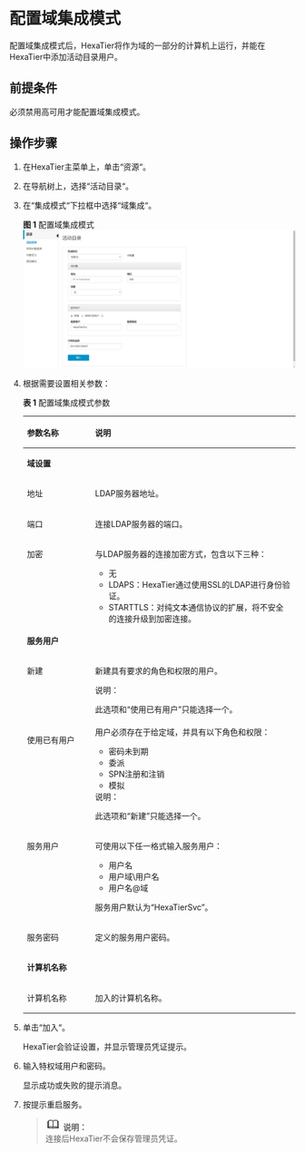 # 配置域集成模式<a name="ZH-CN_TOPIC_0111166494"></a>

配置域集成模式后，HexaTier将作为域的一部分的计算机上运行，并能在HexaTier中添加活动目录用户。

## 前提条件<a name="zh-cn_topic_0110574937_sf8252653f7e048f5b3f8b67e7fe0f1c4"></a>

必须禁用高可用才能配置域集成模式。

## 操作步骤<a name="zh-cn_topic_0110574937_seecb1e29ef1744939d4a34a1858feada"></a>

1.  在HexaTier主菜单上，单击“资源“。
2.  在导航树上，选择“活动目录“。
3.  在“集成模式“下拉框中选择“域集成“。

    **图 1**  配置域集成模式<a name="zh-cn_topic_0110574937_fig1272715561304"></a>  
    ![](figures/配置域集成模式.png "配置域集成模式")

4.  根据需要设置相关参数：

    **表 1**  配置域集成模式参数

    <a name="zh-cn_topic_0110574937_t5ab4504cb311481eb435b427e35e976f"></a>
    <table><thead align="left"><tr id="zh-cn_topic_0110574937_r5cd1fdcdb4c748ad9afbe8823e853c3f"><th class="cellrowborder" valign="top" width="25%" id="mcps1.2.3.1.1"><p id="zh-cn_topic_0110574937_a8d768eab73a6459586832dda2f2c7bd2"><a name="zh-cn_topic_0110574937_a8d768eab73a6459586832dda2f2c7bd2"></a><a name="zh-cn_topic_0110574937_a8d768eab73a6459586832dda2f2c7bd2"></a>参数名称</p>
    </th>
    <th class="cellrowborder" valign="top" width="75%" id="mcps1.2.3.1.2"><p id="zh-cn_topic_0110574937_a88ea61fa48c64f9dbfb5bdead2eec8a0"><a name="zh-cn_topic_0110574937_a88ea61fa48c64f9dbfb5bdead2eec8a0"></a><a name="zh-cn_topic_0110574937_a88ea61fa48c64f9dbfb5bdead2eec8a0"></a>说明</p>
    </th>
    </tr>
    </thead>
    <tbody><tr id="zh-cn_topic_0110574937_r1cbf857b4e224371931a7821b1bcaf42"><td class="cellrowborder" colspan="2" valign="top" headers="mcps1.2.3.1.1 mcps1.2.3.1.2 "><p id="zh-cn_topic_0110574937_ab15e60f711a04640934ad6dfeae47225"><a name="zh-cn_topic_0110574937_ab15e60f711a04640934ad6dfeae47225"></a><a name="zh-cn_topic_0110574937_ab15e60f711a04640934ad6dfeae47225"></a><strong id="zh-cn_topic_0110574937_a67a660fc58cd4b5faa0c6273fbe1979c"><a name="zh-cn_topic_0110574937_a67a660fc58cd4b5faa0c6273fbe1979c"></a><a name="zh-cn_topic_0110574937_a67a660fc58cd4b5faa0c6273fbe1979c"></a>域设置</strong></p>
    </td>
    </tr>
    <tr id="zh-cn_topic_0110574937_r2629355dc3994c69821f154a4773afba"><td class="cellrowborder" valign="top" width="25%" headers="mcps1.2.3.1.1 "><p id="zh-cn_topic_0110574937_a100d959e59f3400f88d5531cb195e361"><a name="zh-cn_topic_0110574937_a100d959e59f3400f88d5531cb195e361"></a><a name="zh-cn_topic_0110574937_a100d959e59f3400f88d5531cb195e361"></a>地址</p>
    </td>
    <td class="cellrowborder" valign="top" width="75%" headers="mcps1.2.3.1.2 "><p id="zh-cn_topic_0110574937_a5ffe86e200b540aeb76954778960a10a"><a name="zh-cn_topic_0110574937_a5ffe86e200b540aeb76954778960a10a"></a><a name="zh-cn_topic_0110574937_a5ffe86e200b540aeb76954778960a10a"></a>LDAP服务器地址。</p>
    </td>
    </tr>
    <tr id="zh-cn_topic_0110574937_r8edc0c5bcc1e4bb79c506d1cd4b50bd2"><td class="cellrowborder" valign="top" width="25%" headers="mcps1.2.3.1.1 "><p id="zh-cn_topic_0110574937_ade77182878fd4119b2bef22c6c450a1b"><a name="zh-cn_topic_0110574937_ade77182878fd4119b2bef22c6c450a1b"></a><a name="zh-cn_topic_0110574937_ade77182878fd4119b2bef22c6c450a1b"></a>端口</p>
    </td>
    <td class="cellrowborder" valign="top" width="75%" headers="mcps1.2.3.1.2 "><p id="zh-cn_topic_0110574937_a7cd98f626df844688078359e9f856f1d"><a name="zh-cn_topic_0110574937_a7cd98f626df844688078359e9f856f1d"></a><a name="zh-cn_topic_0110574937_a7cd98f626df844688078359e9f856f1d"></a>连接LDAP服务器的端口。</p>
    </td>
    </tr>
    <tr id="zh-cn_topic_0110574937_r0e4e4689f3d64216b8ec845ac957602f"><td class="cellrowborder" valign="top" width="25%" headers="mcps1.2.3.1.1 "><p id="zh-cn_topic_0110574937_a2dd6387d069f4e55baa8d9b17b0e83d8"><a name="zh-cn_topic_0110574937_a2dd6387d069f4e55baa8d9b17b0e83d8"></a><a name="zh-cn_topic_0110574937_a2dd6387d069f4e55baa8d9b17b0e83d8"></a>加密</p>
    </td>
    <td class="cellrowborder" valign="top" width="75%" headers="mcps1.2.3.1.2 "><p id="zh-cn_topic_0110574937_aafd2936df1314d49bc04b7ac54a251e6"><a name="zh-cn_topic_0110574937_aafd2936df1314d49bc04b7ac54a251e6"></a><a name="zh-cn_topic_0110574937_aafd2936df1314d49bc04b7ac54a251e6"></a>与LDAP服务器的连接加密方式，包含以下三种：</p>
    <a name="zh-cn_topic_0110574937_u19955d7aa7364ca9a7fcb2289c453cd6"></a><a name="zh-cn_topic_0110574937_u19955d7aa7364ca9a7fcb2289c453cd6"></a><ul id="zh-cn_topic_0110574937_u19955d7aa7364ca9a7fcb2289c453cd6"><li>无</li><li>LDAPS：HexaTier通过使用SSL的LDAP进行身份验证。</li><li>STARTTLS：对纯文本通信协议的扩展，将不安全的连接升级到加密连接。</li></ul>
    </td>
    </tr>
    <tr id="zh-cn_topic_0110574937_r423ee1052b8c4a579c97160b8b118629"><td class="cellrowborder" colspan="2" valign="top" headers="mcps1.2.3.1.1 mcps1.2.3.1.2 "><p id="zh-cn_topic_0110574937_a2615084288a24e7dbf50af198ab4e0cf"><a name="zh-cn_topic_0110574937_a2615084288a24e7dbf50af198ab4e0cf"></a><a name="zh-cn_topic_0110574937_a2615084288a24e7dbf50af198ab4e0cf"></a><strong id="zh-cn_topic_0110574937_a5620bcecc0134891a645ac266d350cfe"><a name="zh-cn_topic_0110574937_a5620bcecc0134891a645ac266d350cfe"></a><a name="zh-cn_topic_0110574937_a5620bcecc0134891a645ac266d350cfe"></a>服务用户</strong></p>
    </td>
    </tr>
    <tr id="zh-cn_topic_0110574937_r2580d8eed7ce4c858b3fb6fe3718e441"><td class="cellrowborder" valign="top" width="25%" headers="mcps1.2.3.1.1 "><p id="zh-cn_topic_0110574937_zh-cn_topic_0076429800_p83239169299"><a name="zh-cn_topic_0110574937_zh-cn_topic_0076429800_p83239169299"></a><a name="zh-cn_topic_0110574937_zh-cn_topic_0076429800_p83239169299"></a>新建</p>
    </td>
    <td class="cellrowborder" valign="top" width="75%" headers="mcps1.2.3.1.2 "><p id="zh-cn_topic_0110574937_a36164d15a11443f08b8afa532405197b"><a name="zh-cn_topic_0110574937_a36164d15a11443f08b8afa532405197b"></a><a name="zh-cn_topic_0110574937_a36164d15a11443f08b8afa532405197b"></a>新建具有要求的角色和权限的用户。</p>
    <div class="note" id="zh-cn_topic_0110574937_n02488a0eb8624cdeb36c095e38ddb073"><a name="zh-cn_topic_0110574937_n02488a0eb8624cdeb36c095e38ddb073"></a><a name="zh-cn_topic_0110574937_n02488a0eb8624cdeb36c095e38ddb073"></a><span class="notetitle"> 说明： </span><div class="notebody"><p id="zh-cn_topic_0110574937_zh-cn_topic_0076429800_p52861140582"><a name="zh-cn_topic_0110574937_zh-cn_topic_0076429800_p52861140582"></a><a name="zh-cn_topic_0110574937_zh-cn_topic_0076429800_p52861140582"></a>此选项和<span class="parmname" id="zh-cn_topic_0110574937_pf03dea9732994c69948d8d4f73458eb5"><a name="zh-cn_topic_0110574937_pf03dea9732994c69948d8d4f73458eb5"></a><a name="zh-cn_topic_0110574937_pf03dea9732994c69948d8d4f73458eb5"></a>“使用已有用户”</span>只能选择一个。</p>
    </div></div>
    </td>
    </tr>
    <tr id="zh-cn_topic_0110574937_rbe4e71525b744fb181918d05cd2d178e"><td class="cellrowborder" valign="top" width="25%" headers="mcps1.2.3.1.1 "><p id="zh-cn_topic_0110574937_a13a5c65d92964791baece09a58ac79d6"><a name="zh-cn_topic_0110574937_a13a5c65d92964791baece09a58ac79d6"></a><a name="zh-cn_topic_0110574937_a13a5c65d92964791baece09a58ac79d6"></a>使用已有用户</p>
    </td>
    <td class="cellrowborder" valign="top" width="75%" headers="mcps1.2.3.1.2 "><div class="p" id="zh-cn_topic_0110574937_zh-cn_topic_0076429800_p192063512299"><a name="zh-cn_topic_0110574937_zh-cn_topic_0076429800_p192063512299"></a><a name="zh-cn_topic_0110574937_zh-cn_topic_0076429800_p192063512299"></a>用户必须存在于给定域，并具有以下角色和权限：<a name="zh-cn_topic_0110574937_u9e36afcd2bcc4633a59e08a6fa4f1c68"></a><a name="zh-cn_topic_0110574937_u9e36afcd2bcc4633a59e08a6fa4f1c68"></a><ul id="zh-cn_topic_0110574937_u9e36afcd2bcc4633a59e08a6fa4f1c68"><li>密码未到期</li><li>委派</li><li>SPN注册和注销</li><li>模拟</li></ul>
    </div>
    <div class="note" id="zh-cn_topic_0110574937_n73af1703aedc475f9b3641e5e0b05404"><a name="zh-cn_topic_0110574937_n73af1703aedc475f9b3641e5e0b05404"></a><a name="zh-cn_topic_0110574937_n73af1703aedc475f9b3641e5e0b05404"></a><span class="notetitle"> 说明： </span><div class="notebody"><p id="zh-cn_topic_0110574937_zh-cn_topic_0076429800_p201849093013"><a name="zh-cn_topic_0110574937_zh-cn_topic_0076429800_p201849093013"></a><a name="zh-cn_topic_0110574937_zh-cn_topic_0076429800_p201849093013"></a>此选项和<span class="parmname" id="zh-cn_topic_0110574937_p2e7bb05fc8914d98b79ac6bd34d92776"><a name="zh-cn_topic_0110574937_p2e7bb05fc8914d98b79ac6bd34d92776"></a><a name="zh-cn_topic_0110574937_p2e7bb05fc8914d98b79ac6bd34d92776"></a>“新建”</span>只能选择一个。</p>
    </div></div>
    </td>
    </tr>
    <tr id="zh-cn_topic_0110574937_ra990be2b59e64c82bd0fa7f46d896c09"><td class="cellrowborder" valign="top" width="25%" headers="mcps1.2.3.1.1 "><p id="zh-cn_topic_0110574937_a38e18e6269544b5086578e01c4488bc9"><a name="zh-cn_topic_0110574937_a38e18e6269544b5086578e01c4488bc9"></a><a name="zh-cn_topic_0110574937_a38e18e6269544b5086578e01c4488bc9"></a>服务用户</p>
    </td>
    <td class="cellrowborder" valign="top" width="75%" headers="mcps1.2.3.1.2 "><p id="zh-cn_topic_0110574937_aaa7a69b9947540c3a788d856f8623956"><a name="zh-cn_topic_0110574937_aaa7a69b9947540c3a788d856f8623956"></a><a name="zh-cn_topic_0110574937_aaa7a69b9947540c3a788d856f8623956"></a>可使用以下任一格式输入服务用户：</p>
    <a name="zh-cn_topic_0110574937_u66a275a8f29147daaaf6c85573c711b2"></a><a name="zh-cn_topic_0110574937_u66a275a8f29147daaaf6c85573c711b2"></a><ul id="zh-cn_topic_0110574937_u66a275a8f29147daaaf6c85573c711b2"><li>用户名</li><li>用户域\用户名</li><li>用户名@域</li></ul>
    <p id="zh-cn_topic_0110574937_a7b051a3bf35647e28b25b14e6f4931ef"><a name="zh-cn_topic_0110574937_a7b051a3bf35647e28b25b14e6f4931ef"></a><a name="zh-cn_topic_0110574937_a7b051a3bf35647e28b25b14e6f4931ef"></a>服务用户默认为“HexaTierSvc”。</p>
    </td>
    </tr>
    <tr id="zh-cn_topic_0110574937_r9a673ede912d42e2bec5a29fa68b1d94"><td class="cellrowborder" valign="top" width="25%" headers="mcps1.2.3.1.1 "><p id="zh-cn_topic_0110574937_aee251c2040674408b2016e02e3d6af89"><a name="zh-cn_topic_0110574937_aee251c2040674408b2016e02e3d6af89"></a><a name="zh-cn_topic_0110574937_aee251c2040674408b2016e02e3d6af89"></a>服务密码</p>
    </td>
    <td class="cellrowborder" valign="top" width="75%" headers="mcps1.2.3.1.2 "><p id="zh-cn_topic_0110574937_acaa89ef8fb37431bb9b49b73bfe3cfe1"><a name="zh-cn_topic_0110574937_acaa89ef8fb37431bb9b49b73bfe3cfe1"></a><a name="zh-cn_topic_0110574937_acaa89ef8fb37431bb9b49b73bfe3cfe1"></a>定义的服务用户密码。</p>
    </td>
    </tr>
    <tr id="zh-cn_topic_0110574937_r2e52ab64d6cd4d3dbee365a92d18afce"><td class="cellrowborder" colspan="2" valign="top" headers="mcps1.2.3.1.1 mcps1.2.3.1.2 "><p id="zh-cn_topic_0110574937_afa60a243dd0c4a0f864d7282660dcf75"><a name="zh-cn_topic_0110574937_afa60a243dd0c4a0f864d7282660dcf75"></a><a name="zh-cn_topic_0110574937_afa60a243dd0c4a0f864d7282660dcf75"></a><strong id="zh-cn_topic_0110574937_a8fcba3343e8846578373b8c7e3176256"><a name="zh-cn_topic_0110574937_a8fcba3343e8846578373b8c7e3176256"></a><a name="zh-cn_topic_0110574937_a8fcba3343e8846578373b8c7e3176256"></a>计算机名称</strong></p>
    </td>
    </tr>
    <tr id="zh-cn_topic_0110574937_r9f1a5c86746d4b94a3641adb0d1b757d"><td class="cellrowborder" valign="top" width="25%" headers="mcps1.2.3.1.1 "><p id="zh-cn_topic_0110574937_ab92c947682d04118bf4f002b72104be3"><a name="zh-cn_topic_0110574937_ab92c947682d04118bf4f002b72104be3"></a><a name="zh-cn_topic_0110574937_ab92c947682d04118bf4f002b72104be3"></a>计算机名称</p>
    </td>
    <td class="cellrowborder" valign="top" width="75%" headers="mcps1.2.3.1.2 "><p id="zh-cn_topic_0110574937_a44bc9f21fbe94eb1a1623a64396ae0d0"><a name="zh-cn_topic_0110574937_a44bc9f21fbe94eb1a1623a64396ae0d0"></a><a name="zh-cn_topic_0110574937_a44bc9f21fbe94eb1a1623a64396ae0d0"></a>加入的计算机名称。</p>
    </td>
    </tr>
    </tbody>
    </table>

5.  单击“加入“。

    HexaTier会验证设置，并显示管理员凭证提示。

6.  输入特权域用户和密码。

    显示成功或失败的提示消息。

7.  按提示重启服务。

    >![](public_sys-resources/icon-note.gif) **说明：**   
    >连接后HexaTier不会保存管理员凭证。  


